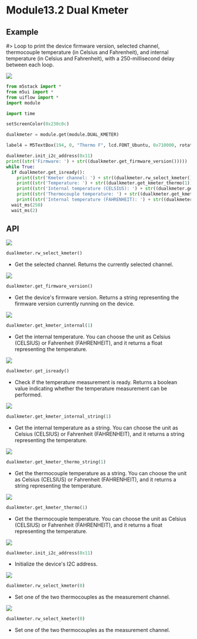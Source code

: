 # Module13.2 Dual Kmeter

## Example
#> Loop to print the device firmware version, selected channel, thermocouple temperature (in Celsius and Fahrenheit), and internal temperature (in Celsius and Fahrenheit), with a 250-millisecond delay between each loop.

<img class="blockly_svg" src="https://m5stack.oss-cn-shenzhen.aliyuncs.com/resource/docs/static/assets/img/uiflow/blockly/modules/dual_kmeter/uiflow_block_dual_kmeter_demo.svg">

```python
from m5stack import *
from m5ui import *
from uiflow import *
import module

import time

setScreenColor(0x230c0c)

dualkmeter = module.get(module.DUAL_KMETER)

label4 = M5TextBox(194, 0, "Thermo F", lcd.FONT_Ubuntu, 0x710000, rotate=0)

dualkmeter.init_i2c_address(0x11)
print((str('Firmware: ') + str((dualkmeter.get_firmware_version()))))
while True:
  if dualkmeter.get_isready():
    print((str('Kmeter channel: ') + str((dualkmeter.rw_select_kmeter()))))
    print((str('Temperature: ') + str((dualkmeter.get_kmeter_thermo(1)))))
    print((str('Internal temperature (CELSIUS): ') + str((dualkmeter.get_kmeter_internal(1)))))
    print((str('Thermocouple temperature: ') + str((dualkmeter.get_kmeter_thermo(2)))))
    print((str('Internal temperature (FAHRENHEIT): ') + str((dualkmeter.get_kmeter_internal(2)))))
  wait_ms(250)
  wait_ms(2)
```

## API

<img class="blockly_svg" src="https://m5stack.oss-cn-shenzhen.aliyuncs.com/resource/docs/static/assets/img/uiflow/blockly/modules/dual_kmeter/uiflow_block_module_dualkmeter_get_channel.svg">

```python
dualkmeter.rw_select_kmeter()
```

- Get the selected channel. Returns the currently selected channel.

<img class="blockly_svg" src="https://m5stack.oss-cn-shenzhen.aliyuncs.com/resource/docs/static/assets/img/uiflow/blockly/modules/dual_kmeter/uiflow_block_module_dualkmeter_get_fw_version.svg">

```python
dualkmeter.get_firmware_version()
```

- Get the device's firmware version. Returns a string representing the firmware version currently running on the device.

<img class="blockly_svg" src="https://m5stack.oss-cn-shenzhen.aliyuncs.com/resource/docs/static/assets/img/uiflow/blockly/modules/dual_kmeter/uiflow_block_module_dualkmeter_get_internal_temp.svg">

```python
dualkmeter.get_kmeter_internal(1)
```

- Get the internal temperature. You can choose the unit as Celsius (CELSIUS) or Fahrenheit (FAHRENHEIT), and it returns a float representing the temperature.

<img class="blockly_svg" src="https://m5stack.oss-cn-shenzhen.aliyuncs.com/resource/docs/static/assets/img/uiflow/blockly/modules/dual_kmeter/uiflow_block_module_dualkmeter_get_isready.svg">

```python
dualkmeter.get_isready()
```

- Check if the temperature measurement is ready. Returns a boolean value indicating whether the temperature measurement can be performed.

<img class="blockly_svg" src="https://m5stack.oss-cn-shenzhen.aliyuncs.com/resource/docs/static/assets/img/uiflow/blockly/modules/dual_kmeter/uiflow_block_module_dualkmeter_get_str_internal_temp.svg">

```python
dualkmeter.get_kmeter_internal_string(1)
```

- Get the internal temperature as a string. You can choose the unit as Celsius (CELSIUS) or Fahrenheit (FAHRENHEIT), and it returns a string representing the temperature.

<img class="blockly_svg" src="https://m5stack.oss-cn-shenzhen.aliyuncs.com/resource/docs/static/assets/img/uiflow/blockly/modules/dual_kmeter/uiflow_block_module_dualkmeter_get_str_thermo_temp.svg">

```python
dualkmeter.get_kmeter_thermo_string(1)
```

- Get the thermocouple temperature as a string. You can choose the unit as Celsius (CELSIUS) or Fahrenheit (FAHRENHEIT), and it returns a string representing the temperature.

<img class="blockly_svg" src="https://m5stack.oss-cn-shenzhen.aliyuncs.com/resource/docs/static/assets/img/uiflow/blockly/modules/dual_kmeter/uiflow_block_module_dualkmeter_get_thermo_temp.svg">

```python
dualkmeter.get_kmeter_thermo(1)
```

- Get the thermocouple temperature. You can choose the unit as Celsius (CELSIUS) or Fahrenheit (FAHRENHEIT), and it returns a float representing the temperature.

<img class="blockly_svg" src="https://m5stack.oss-cn-shenzhen.aliyuncs.com/resource/docs/static/assets/img/uiflow/blockly/modules/dual_kmeter/uiflow_block_module_dualkmeter_init_i2c.svg">

```python
dualkmeter.init_i2c_address(0x11)
```

- Initialize the device's I2C address.

<img class="blockly_svg" src="https://m5stack.oss-cn-shenzhen.aliyuncs.com/resource/docs/static/assets/img/uiflow/blockly/modules/dual_kmeter/uiflow_block_module_dualkmeter_set_channel.svg">

```python
dualkmeter.rw_select_kmeter(0)
```

- Set one of the two thermocouples as the measurement channel.

<img class="blockly_svg" src="https://m5stack.oss-cn-shenzhen.aliyuncs.com/resource/docs/static/assets/img/uiflow/blockly/modules/dual_kmeter/uiflow_block_module_dualkmeter_set_channel2.svg">

```python
dualkmeter.rw_select_kmeter(0)
```

- Set one of the two thermocouples as the measurement channel.